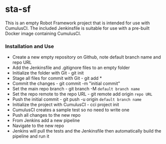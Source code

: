 # sta-sf #

This is an empty Robot Framework project that is intended for use with CumulusCI. The included Jenkinsfile is suitable for use with a pre-built Docker image containing CumulusCI.



### Installation and Use ###

* Create a new empty repository on Github, note default branch name and repo URL
* Add the Jenkinsfile and .gitignore files to an empty folder
* Initialize the folder with Git - git init
* Stage all files for commit with Git - git add *
* Commit the changes - git commit -m "initial commit"
* Set the main repo branch - git branch -M ``default branch name``
* Set the repo remote to the repo URL - git remote add origin ``repo URL``
* Push the initial commit - git push -u origin ``default branch name``
* Initialize the project with CumulusCI - cci project init
* CumulusCI creates a sample test so no need to write one
* Push all changes to the new repo
* From Jenkins add a new pipeline
* Navigate to the new repo
* Jenkins will pull the tests and the Jenkinsfile then automatically build the pipeline and run it


